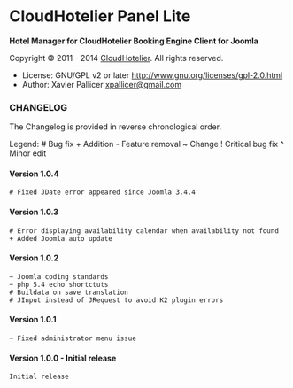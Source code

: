 # CloudHotelier Panel Lite
**Hotel Manager for CloudHotelier Booking Engine Client for Joomla**

Copyright © 2011 - 2014 [CloudHotelier](http://www.cloudhotelier.com). All rights reserved.

- License: GNU/GPL v2 or later http://www.gnu.org/licenses/gpl-2.0.html
- Author: Xavier Pallicer <xpallicer@gmail.com>

### CHANGELOG

The Changelog is provided in reverse chronological order.

Legend: # Bug fix     + Addition     - Feature removal     ~ Change    ! Critical bug fix     ^ Minor edit

#### Version 1.0.4

	# Fixed JDate error appeared since Joomla 3.4.4

#### Version 1.0.3

	# Error displaying availability calendar when availability not found
	+ Added Joomla auto update

#### Version 1.0.2

	~ Joomla coding standards
	~ php 5.4 echo shortctuts
	# Buildata on save translation
	# JInput instead of JRequest to avoid K2 plugin errors

#### Version 1.0.1

	~ Fixed administrator menu issue

#### Version 1.0.0 - Initial release

	Initial release
